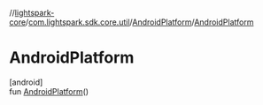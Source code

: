 //[lightspark-core](../../../index.md)/[com.lightspark.sdk.core.util](../index.md)/[AndroidPlatform](index.md)/[AndroidPlatform](-android-platform.md)

# AndroidPlatform

[android]\
fun [AndroidPlatform](-android-platform.md)()
